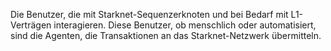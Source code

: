Die Benutzer, die mit Starknet-Sequenzerknoten und bei Bedarf mit L1-Verträgen interagieren. Diese Benutzer, ob menschlich oder automatisiert, sind die Agenten, die Transaktionen an das Starknet-Netzwerk übermitteln.